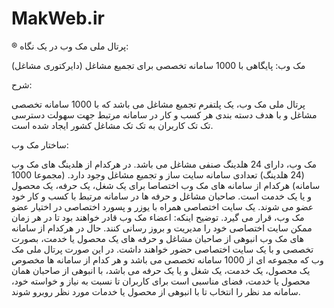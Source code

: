 # MakWeb.ir
 ® پرتال ملی مک وب در یک نگاه:

مک وب: پایگاهی با 1000 سامانه تخصصی برای تجمیع مشاغل (دایرکتوری مشاغل)

شرح:

پرتال ملی مک وب، یک پلتفرم تجمیع مشاغل می باشد که با 1000 سامانه تخصصی مشاغل و با هدف دسته بندی هر کسب و کار در سامانه مرتبط جهت سهولت دسترسی تک تک کاربران به تک تک مشاغل کشور ایجاد شده است. 



ساختار مک وب:

مک وب، دارای 24 هلدینگ صنفی مشاغل می باشد.
در هرکدام از هلدینگ های مک وب (24 هلدینگ) تعدادی سامانه سایت ساز و تجمیع مشاغل وجود دارد. (مجموعا 1000 سامانه)
هرکدام از سامانه های مک وب اختصاصا برای یک شغل، یک حرفه، یک محصول و یا یک خدمت است.
صاحبان مشاغل و حرفه ها در سامانه مرتبط با کسب و کار خود عضو می شوند.
یک سایت اختصاصی همراه با یوزر و پسورد اختصاصی در اختیار عضو مک وب، قرار می گیرد.
توضیح اینکه: اعضاء مک وب قادر خواهند بود تا در هر زمان ممکن سایت اختصاصی خود را مدیریت و بروز رسانی کنند.
حال در هرکدام از سامانه های مک وب انبوهی از صاحبان مشاغل و حرفه های یک محصول یا خدمت، بصورت تخصصی و با یک سایت اختصاصی حضور خواهند داشت.
در این صورت پرتال ملی مک وب که مجموعه ای از 1000 سامانه تخصصی می باشد و هر کدام از سامانه ها مخصوص یک محصول، یک خدمت، یک شغل و یا یک حرفه می باشد، با انبوهی از صاحبان همان محصول یا خدمت، فضای مناسبی است برای کاربران تا نسبت به نیاز و خواسته خود، سامانه مد نظر را انتخاب تا با انبوهی از محصول یا خدمات مورد نظر روبرو شوند.
